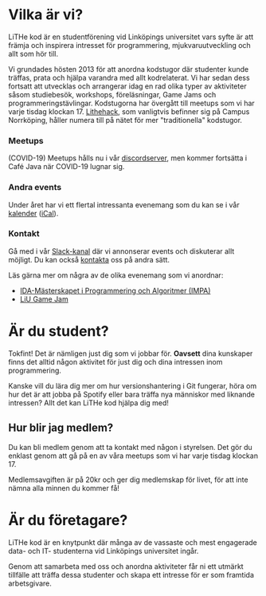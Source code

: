 # Vilka är vi?

LiTHe kod är en studentförening vid Linköpings universitet vars syfte
är att främja och inspirera intresset för programmering,
mjukvaruutveckling och allt som hör till.

Vi grundades hösten 2013 för att anordna kodstugor där studenter kunde träffas,
prata och hjälpa varandra med allt kodrelaterat. Vi har sedan dess fortsatt att
utvecklas och arrangerar idag en rad olika typer av aktiviteter såsom
studiebesök, workshops, föreläsningar, Game Jams och programmeringstävlingar.
Kodstugorna har övergått till meetups som vi har varje tisdag klockan 17. <a
href="http://lithehack.se/">Lithehack</a>, som vanligtvis befinner sig på Campus
Norrköping, håller numera till på nätet för mer "traditionella" kodstugor.

<div id="introduction">
	<div class="intro-card">
		<h3>Meetups</h3>
		<i class="symbol fas fa-mug-hot"></i>
		<p>
			(COVID-19) Meetups hålls nu i vår <a
			href="https://discord.gg/UG5YYsN">discordserver</a>, men kommer
			fortsätta i Café Java när COVID-19 lugnar sig.
		</p>
	</div>
	<div class="intro-card">
		<h3>Andra events</h3>
		<i class="symbol fas fa-calendar-day"></i>
		<p>
			Under året har vi ett flertal intressanta evenemang som du kan se i vår <a
			href="https://calendar.google.com/calendar/b/0?cid=bGl0aGVrb2Quc2VfZmE0bXNnbDdxcG1zZG5zNW9jNGZxNDhhZ29AZ3JvdXAuY2FsZW5kYXIuZ29vZ2xlLmNvbQ">kalender</a>
			(<a href="https://calendar.google.com/calendar/ical/lithekod.se_fa4msgl7qpmsdns5oc4fq48ago%40group.calendar.google.com/public/basic.ics">iCal</a>).
		</p>
	</div>
	<div class="intro-card">
		<h3>Kontakt</h3>
		<i class="symbol fab fa-slack"></i>
		<p>
			Gå med i vår <a href="https://lithe-kod.slack.com/">Slack-kanal</a> där vi
			annonserar events och diskuterar allt möjligt.
			Du kan också <a href="/contact/se/">kontakta</a> oss på andra sätt.
		</p>
	</div>
</div>

Läs gärna mer om några av de olika evenemang som vi anordnar:

* [IDA-Mästerskapet i Programmering och Algoritmer (IMPA)](https://www.ida.liu.se/projects/impa/new/)
* [LiU Game Jam](https://lithekod.se/gamejam/se/)

# Är du student?

Tokfint! Det är nämligen just dig som vi jobbar för.
**Oavsett** dina kunskaper finns det alltid någon aktivitet för just dig och
dina intressen inom programmering.

Kanske vill du lära dig mer om hur versionshantering i Git fungerar, höra om hur det är att jobba på Spotify eller bara träffa nya människor med liknande intressen? Allt det kan LiTHe kod hjälpa dig med!

## Hur blir jag medlem?
Du kan bli medlem genom att ta kontakt med någon i styrelsen.
Det gör du enklast genom att gå på en av våra meetups som vi har varje tisdag
klockan 17.

Medlemsavgiften är på 20kr och ger dig medlemskap för livet, för att inte nämna alla minnen du kommer få!

# Är du företagare?

LiTHe kod är en knytpunkt där många av de vassaste och mest engagerade data- och IT-
studenterna vid Linköpings universitet ingår.

Genom att samarbeta med oss och anordna aktiviteter får ni ett utmärkt tillfälle
att träffa dessa studenter och skapa ett intresse för er som framtida arbetsgivare.

